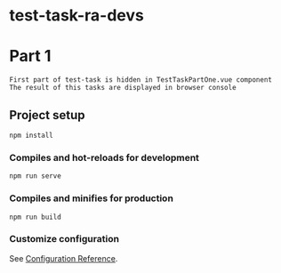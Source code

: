 # test-task-ra-devs

# Part 1
```
First part of test-task is hidden in TestTaskPartOne.vue component
The result of this tasks are displayed in browser console
```

## Project setup
```
npm install
```

### Compiles and hot-reloads for development
```
npm run serve
```

### Compiles and minifies for production
```
npm run build
```

### Customize configuration
See [Configuration Reference](https://cli.vuejs.org/config/).
